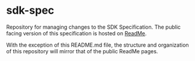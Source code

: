 # sdk-spec
Repository for managing changes to the SDK Specification. The public facing version of this specification is hosted on [ReadMe](https://topl-sdk.readme.io/docs).

With the exception of this README.md file, the structure and organization of this repository will mirror that of the public ReadMe pages.
